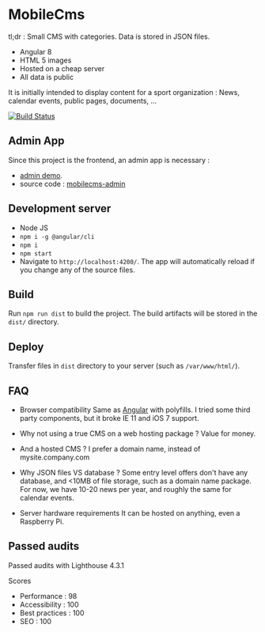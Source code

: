# MobileCms
tl;dr : Small CMS with categories. Data is stored in JSON files.

- Angular 8
- HTML 5 images
- Hosted on a cheap server
- All data is public

It is initially intended to display content for a sport organization : News, calendar events, public pages, documents, ...

[![Build Status](https://travis-ci.org/OlivierB29/mobilecms.svg?branch=master)](https://travis-ci.org/OlivierB29/mobilecms)

## Admin App
Since this project is the frontend, an admin app is necessary :
- [admin demo](https://olivierb29.github.io/mobilecms-demo/admin).
- source code : [mobilecms-admin](https://github.com/OlivierB29/mobilecms-admin)

## Development server
- Node JS
- `npm i -g @angular/cli`
- `npm i`
- `npm start`
- Navigate to `http://localhost:4200/`. The app will automatically reload if you change any of the source files.

## Build
Run `npm run dist` to build the project. The build artifacts will be stored in the `dist/` directory.

## Deploy
Transfer files in `dist` directory to your server (such as `/var/www/html/`).

## FAQ
- Browser compatibility
Same as [Angular](https://angular.io/guide/browser-support) with polyfills. I tried some third party components, but it broke IE 11 and iOS 7 support.

- Why not using a true CMS on a web hosting package ?
Value for money.

- And a hosted CMS ?
I prefer a domain name, instead of mysite.company.com

- Why JSON files VS database ?
Some entry level offers don't have any database, and <10MB of file storage, such as a domain name package.
For now, we have 10-20 news per year, and roughly the same for calendar events.

- Server hardware requirements
It can be hosted on anything, even a Raspberry Pi.

## Passed audits
Passed audits with Lighthouse 4.3.1

Scores 
- Performance : 98
- Accessibility : 100
- Best practices : 100
- SEO : 100

